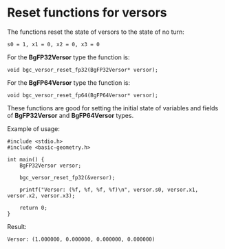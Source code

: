 # Reset functions for versors

The functions reset the state of versors to the state of no turn:

    s0 = 1, x1 = 0, x2 = 0, x3 = 0

For the **BgFP32Versor** type the function is:

    void bgc_versor_reset_fp32(BgFP32Versor* versor);

For the **BgFP64Versor** type the function is:

    void bgc_versor_reset_fp64(BgFP64Versor* versor);

These functions are good for setting the initial state of variables and fields
of **BgFP32Versor** and **BgFP64Versor** types.

Example of usage:

    #include <stdio.h>
    #include <basic-geometry.h>

    int main() {
        BgFP32Versor versor;

        bgc_versor_reset_fp32(&versor);

        printf("Versor: (%f, %f, %f, %f)\n", versor.s0, versor.x1, versor.x2, versor.x3);

        return 0;
    }

Result:

    Versor: (1.000000, 0.000000, 0.000000, 0.000000)

